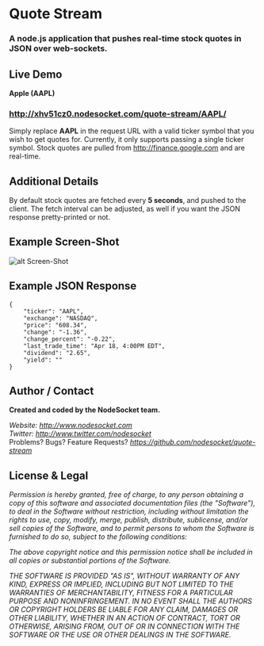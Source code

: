 # Quote Stream

### A node.js application that pushes real-time stock quotes in JSON over web-sockets.

## Live Demo

**Apple (AAPL)**
### <http://xhv51cz0.nodesocket.com/quote-stream/AAPL/>

Simply replace **AAPL** in the request URL with a valid ticker symbol that you wish to get quotes for. Currently, it only supports passing a single ticker symbol. Stock quotes are pulled from <http://finance.google.com> and are real-time.

## Additional Details

By default stock quotes are fetched every **5 seconds**, and pushed to the client. The fetch interval can be adjusted, as well if you want the JSON response pretty-printed or not.

## Example Screen-Shot

![alt Screen-Shot](http://i.imgur.com/FgTAW.png "Screen-Shot")

## Example JSON Response

    {
        "ticker": "AAPL",
        "exchange": "NASDAQ",
        "price": "608.34",
        "change": "-1.36",
        "change_percent": "-0.22",
        "last_trade_time": "Apr 18, 4:00PM EDT",
        "dividend": "2.65",
        "yield": ""
    }

## Author / Contact

**Created and coded by the NodeSocket team.**

_Website: <http://www.nodesocket.com>_<br />
_Twitter: <http://www.twitter.com/nodesocket>_<br />
Problems? Bugs? Feature Requests? _<https://github.com/nodesocket/quote-stream>_

## License & Legal

*Permission is hereby granted, free of charge, to any person obtaining a copy of this software and associated documentation files (the "Software"), to deal in the Software without restriction, including without limitation the rights to use, copy, modify, merge, publish, distribute, sublicense, and/or sell copies of the Software, and to permit persons to whom the Software is furnished to do so, subject to the following conditions:*

*The above copyright notice and this permission notice shall be included in all copies or substantial portions of the Software.*

*THE SOFTWARE IS PROVIDED "AS IS", WITHOUT WARRANTY OF ANY KIND, EXPRESS OR IMPLIED, INCLUDING BUT NOT LIMITED TO THE WARRANTIES OF MERCHANTABILITY, FITNESS FOR A PARTICULAR PURPOSE AND NONINFRINGEMENT. IN NO EVENT SHALL THE AUTHORS OR COPYRIGHT HOLDERS BE LIABLE FOR ANY CLAIM, DAMAGES OR OTHER LIABILITY, WHETHER IN AN ACTION OF CONTRACT, TORT OR OTHERWISE, ARISING FROM, OUT OF OR IN CONNECTION WITH THE SOFTWARE OR THE USE OR OTHER DEALINGS IN THE SOFTWARE.*